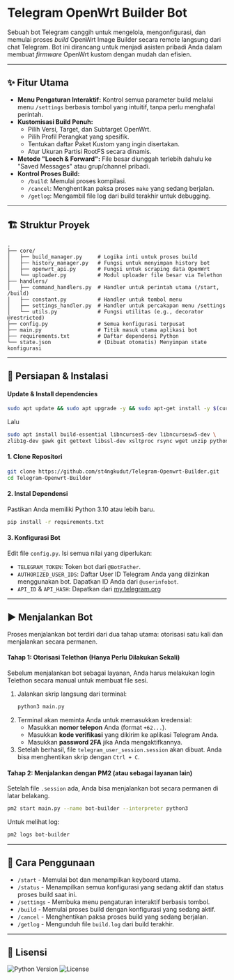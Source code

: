 # Telegram OpenWrt Builder Bot

Sebuah bot Telegram canggih untuk mengelola, mengonfigurasi, dan memulai proses *build* OpenWrt Image Builder secara remote langsung dari chat Telegram. Bot ini dirancang untuk menjadi asisten pribadi Anda dalam membuat *firmware* OpenWrt kustom dengan mudah dan efisien.

---

## ✨ Fitur Utama

- **Menu Pengaturan Interaktif:** Kontrol semua parameter build melalui menu `/settings` berbasis tombol yang intuitif, tanpa perlu menghafal perintah.
- **Kustomisasi Build Penuh:**
    - Pilih Versi, Target, dan Subtarget OpenWrt.
    - Pilih Profil Perangkat yang spesifik.
    - Tentukan daftar Paket Kustom yang ingin disertakan.
    - Atur Ukuran Partisi RootFS secara dinamis.
- **Metode "Leech & Forward":** File besar diunggah terlebih dahulu ke "Saved Messages" atau grup/channel pribadi.
- **Kontrol Proses Build:**
    - `/build`: Memulai proses kompilasi.
    - `/cancel`: Menghentikan paksa proses `make` yang sedang berjalan.
    - `/getlog`: Mengambil file log dari build terakhir untuk debugging.

---

## 🏗️ Struktur Proyek

```
.
├── core/
│   ├── build_manager.py     # Logika inti untuk proses build
│   ├── history_manager.py   # Fungsi untuk menyimpan history bot
│   ├── openwrt_api.py       # Fungsi untuk scraping data OpenWrt
│   └── uploader.py          # Modul uploader file besar via Telethon
├── handlers/
│   ├── command_handlers.py  # Handler untuk perintah utama (/start, /build)
│   ├── constant.py          # Handler untuk tombol menu
│   ├── settings_handler.py  # Handler untuk percakapan menu /settings
│   └── utils.py             # Fungsi utilitas (e.g., decorator @restricted)
├── config.py                # Semua konfigurasi terpusat
├── main.py                  # Titik masuk utama aplikasi bot
├── requirements.txt         # Daftar dependensi Python
└── state.json               # (Dibuat otomatis) Menyimpan state konfigurasi
```

---

## 🚀 Persiapan & Instalasi

#### Update & Install dependencies
```bash
sudo apt update && sudo apt upgrade -y && sudo apt-get install -y $(curl -fsSL https://raw.githubusercontent.com/ophub/amlogic-s9xxx-armbian/main/compile-kernel/tools/script/ubuntu2004-openwrt-depends)
```
Lalu

```bash
sudo apt install build-essential libncurses5-dev libncursesw5-dev \
zlib1g-dev gawk git gettext libssl-dev xsltproc rsync wget unzip python3 python3-pip -y
```

#### 1. Clone Repositori
```bash
git clone https://github.com/st4ngkudut/Telegram-Openwrt-Builder.git
cd Telegram-Openwrt-Builder
```

#### 2. Instal Dependensi
Pastikan Anda memiliki Python 3.10 atau lebih baru.
```bash
pip install -r requirements.txt
```

#### 3. Konfigurasi Bot
Edit file `config.py`. Isi semua nilai yang diperlukan:

- `TELEGRAM_TOKEN`: Token bot dari `@BotFather`.
- `AUTHORIZED_USER_IDS`: Daftar User ID Telegram Anda yang diizinkan menggunakan bot. Dapatkan ID Anda dari `@userinfobot`.
- `API_ID` & `API_HASH`: Dapatkan dari [my.telegram.org](https://my.telegram.org)

---

## ▶️ Menjalankan Bot

Proses menjalankan bot terdiri dari dua tahap utama: otorisasi satu kali dan menjalankan secara permanen.

#### Tahap 1: Otorisasi Telethon (Hanya Perlu Dilakukan Sekali)

Sebelum menjalankan bot sebagai layanan, Anda harus melakukan login Telethon secara manual untuk membuat file sesi.

1.  Jalankan skrip langsung dari terminal:
    ```bash
    python3 main.py
    ```
2.  Terminal akan meminta Anda untuk memasukkan kredensial:
    - Masukkan **nomor telepon** Anda (format `+62...`).
    - Masukkan **kode verifikasi** yang dikirim ke aplikasi Telegram Anda.
    - Masukkan **password 2FA** jika Anda mengaktifkannya.
3.  Setelah berhasil, file `telegram_user_session.session` akan dibuat. Anda bisa menghentikan skrip dengan `Ctrl + C`.

#### Tahap 2: Menjalankan dengan PM2 (atau sebagai layanan lain)

Setelah file `.session` ada, Anda bisa menjalankan bot secara permanen di latar belakang.

```bash
pm2 start main.py --name bot-builder --interpreter python3
```

Untuk melihat log:
```bash
pm2 logs bot-builder
```

---

## 📖 Cara Penggunaan

- `/start` - Memulai bot dan menampilkan keyboard utama.
- `/status` - Menampilkan semua konfigurasi yang sedang aktif dan status proses build saat ini.
- `/settings` - Membuka menu pengaturan interaktif berbasis tombol.
- `/build` - Memulai proses build dengan konfigurasi yang sedang aktif.
- `/cancel` - Menghentikan paksa proses build yang sedang berjalan.
- `/getlog` - Mengunduh file `build.log` dari build terakhir.

---

## 📜 Lisensi

![Python Version](https://img.shields.io/badge/Python-3.10%2B-blue)
![License](https://img.shields.io/badge/License-MIT-green)
